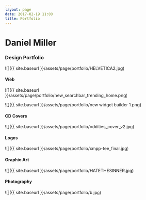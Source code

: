 ```yaml
---
layout: page
date: 2017-02-19 11:00
title: Portfolio
---
```


# Daniel Miller

### Design Portfolio

![]({{ site.baseurl }}/assets/page/portfolio/HELVETICA2.jpg)

#### Web

![]({{ site.baseurl }}/assets/page/portfolio/new_searchbar_trending_home.png)

![]({{ site.baseurl }}/assets/page/portfolio/new widget builder 1.png)

#### CD Covers

![]({{ site.baseurl }}/assets/page/portfolio/oddities_cover_v2.jpg)

#### Logos

![]({{ site.baseurl }}/assets/page/portfolio/xmpp-tee_final.jpg)

#### Graphic Art

![]({{ site.baseurl }}/assets/page/portfolio/HATETHESINNER.jpg)

#### Photography

![]({{ site.baseurl }}/assets/page/portfolio/b.jpg)
